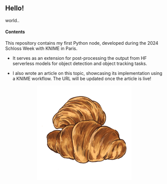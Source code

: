## Hello!
world..
#### Contents

This repository contains my first Python node, developed during the 2024 Schloss Week with KNIME in Paris.

- It serves as an extension for post-processing the output from HF serverless models for object detection and object tracking tasks. 

- I also wrote an article on this topic, showcasing its implementation using a KNIME workflow. The URL will be updated once the article is live!

<div style="text-align: center;">
  <img src="./knime_img_proc/icons/icon0.png" alt="My croissant node" width="300"/>
</div>